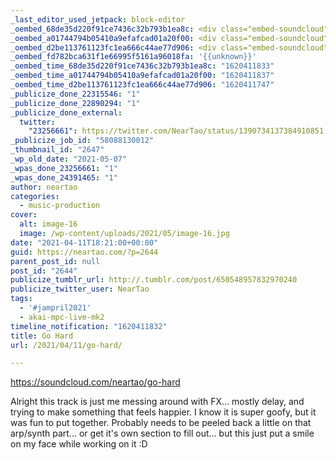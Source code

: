 ```yaml
---
_last_editor_used_jetpack: block-editor
_oembed_68de35d220f91ce7436c32b793b1ea8c: <div class="embed-soundcloud"><iframe title="Go Hard by NearTao" width="820" height="400" scrolling="no" frameborder="no" src="https://w.soundcloud.com/player/?visual=true&url=https%3A%2F%2Fapi.soundcloud.com%2Ftracks%2F1027357747&show_artwork=true&maxwidth=820&maxheight=1000&dnt=1"></iframe></div>
_oembed_a01744794b05410a9efafcad01a20f00: <div class="embed-soundcloud"><iframe title="Go Hard by NearTao" width="500" height="400" scrolling="no" frameborder="no" src="https://w.soundcloud.com/player/?visual=true&url=https%3A%2F%2Fapi.soundcloud.com%2Ftracks%2F1027357747&show_artwork=true&maxwidth=500&maxheight=750&dnt=1"></iframe></div>
_oembed_d2be113761123fc1ea666c44ae77d906: <div class="embed-soundcloud"><iframe title="Go Hard by NearTao" width="750" height="400" scrolling="no" frameborder="no" src="https://w.soundcloud.com/player/?visual=true&url=https%3A%2F%2Fapi.soundcloud.com%2Ftracks%2F1027357747&show_artwork=true&maxwidth=750&maxheight=1000&dnt=1"></iframe></div>
_oembed_fd782bca631f1e66995f5161a96018fa: '{{unknown}}'
_oembed_time_68de35d220f91ce7436c32b793b1ea8c: "1620411833"
_oembed_time_a01744794b05410a9efafcad01a20f00: "1620411837"
_oembed_time_d2be113761123fc1ea666c44ae77d906: "1620411747"
_publicize_done_22315546: "1"
_publicize_done_22890294: "1"
_publicize_done_external:
  twitter:
    "23256661": https://twitter.com/NearTao/status/1390734137384910851
_publicize_job_id: "58088130012"
_thumbnail_id: "2647"
_wp_old_date: "2021-05-07"
_wpas_done_23256661: "1"
_wpas_done_24391465: "1"
author: neartao
categories:
  - music-production
cover:
  alt: image-16
  image: /wp-content/uploads/2021/05/image-16.jpg
date: "2021-04-11T18:21:00+00:00"
guid: https://neartao.com/?p=2644
parent_post_id: null
post_id: "2644"
publicize_tumblr_url: http://.tumblr.com/post/650548957832970240
publicize_twitter_user: NearTao
tags:
  - '#jampril2021'
  - akai-mpc-live-mk2
timeline_notification: "1620411832"
title: Go Hard
url: /2021/04/11/go-hard/

---
```

https://soundcloud.com/neartao/go-hard

Alright this track is just me messing around with FX... mostly delay, and trying to make something that feels happier. I know it is super goofy, but it was fun to put together. Probably needs to be peeled back a little on that arp/synth part... or get it's own section to fill out... but this just put a smile on my face while working on it :D
